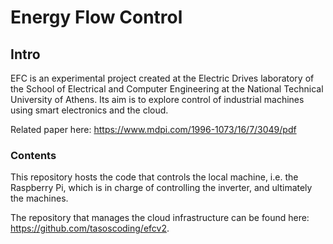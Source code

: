 Energy Flow Control
===================

## Intro
EFC is an experimental project created at the Electric Drives laboratory of the School of Electrical and Computer Engineering at the National Technical University of Athens.
Its aim is to explore control of industrial machines using smart electronics and the cloud.

Related paper here: https://www.mdpi.com/1996-1073/16/7/3049/pdf

### Contents
This repository hosts the code that controls the local machine, i.e. the Raspberry Pi, which is in charge of controlling the inverter, and ultimately the machines.

The repository that manages the cloud infrastructure can be found here: https://github.com/tasoscoding/efcv2.
